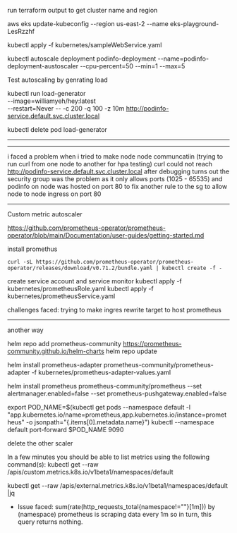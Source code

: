 run terraform output to get cluster name and region

aws eks update-kubeconfig --region us-east-2 --name eks-playground-LesRzzhf


kubectl apply -f kubernetes/sampleWebService.yaml

kubectl autoscale deployment podinfo-deployment --name=podinfo-deployment-austoscaler --cpu-percent=50 --min=1 --max=5


Test autoscaling by genrating load

kubectl run load-generator \
  --image=williamyeh/hey:latest \
  --restart=Never -- -c 200 -q 100 -z 10m  http://podinfo-service.default.svc.cluster.local

kubectl delete pod load-generator

---


---
i faced a problem when i tried to make node node communcatiin (trying to run curl from one node to another for hpa testing)
curl could not reach  http://podinfo-service.default.svc.cluster.local
after debugging turns out the security group was the problem as it only allows ports (1025 - 65535) and podinfo on node was hosted on port 80
to fix another rule to the sg to allow node to node ingress on port 80


----------------

Custom metric autoscaler

https://github.com/prometheus-operator/prometheus-operator/blob/main/Documentation/user-guides/getting-started.md

install promethus
```
curl -sL https://github.com/prometheus-operator/prometheus-operator/releases/download/v0.71.2/bundle.yaml | kubectl create -f -
```

create service account and service monitor
kubectl apply -f kubernetes/prometheusRole.yaml
kubectl apply -f kubernetes/prometheusService.yaml



challenges faced:
trying to make ingres rewrite target to host prometheus

---
another way



helm repo add prometheus-community https://prometheus-community.github.io/helm-charts
helm repo update

helm install prometheus-adapter prometheus-community/prometheus-adapter -f kubernetes/prometheus-adapter-values.yaml

helm install prometheus prometheus-community/prometheus --set alertmanager.enabled=false --set prometheus-pushgateway.enabled=false


  export POD_NAME=$(kubectl get pods --namespace default -l "app.kubernetes.io/name=prometheus,app.kubernetes.io/instance=prometheus" -o jsonpath="{.items[0].metadata.name}")
  kubectl --namespace default port-forward $POD_NAME 9090


delete the other scaler

In a few minutes you should be able to list metrics using the following command(s):
kubectl get --raw /apis/custom.metrics.k8s.io/v1beta1/namespaces/default


kubectl get --raw /apis/external.metrics.k8s.io/v1beta1/namespaces/default |jq

* Issue faced:
sum(rate(http_requests_total{namespace!=""}[1m])) by (namespace)
prometheus is scraping data every 1m so in turn, this query returns nothing.